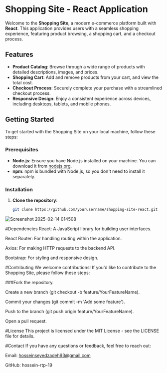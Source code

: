 # Shopping Site - React Application

Welcome to the **Shopping Site**, a modern e-commerce platform built with **React**. This application provides users with a seamless shopping experience, featuring product browsing, a shopping cart, and a checkout process.

## Features

- **Product Catalog**: Browse through a wide range of products with detailed descriptions, images, and prices.
- **Shopping Cart**: Add and remove products from your cart, and view the total cost.
- **Checkout Process**: Securely complete your purchase with a streamlined checkout process.
- **Responsive Design**: Enjoy a consistent experience across devices, including desktops, tablets, and mobile phones.

## Getting Started

To get started with the Shopping Site on your local machine, follow these steps:

### Prerequisites

- **Node.js**: Ensure you have Node.js installed on your machine. You can download it from [nodejs.org](https://nodejs.org/).
- **npm**: npm is bundled with Node.js, so you don't need to install it separately.

### Installation

1. **Clone the repository**:
   ```bash
   git clone https://github.com/yourusername/shopping-site-react.git

![Screenshot 2025-02-14 014508](https://github.com/user-attachments/assets/f6524d04-38bf-44ac-b4ed-edd6178cdf3e)



#Dependencies
React: A JavaScript library for building user interfaces.

React Router: For handling routing within the application.

Axios: For making HTTP requests to the backend API.

Bootstrap: For styling and responsive design.

#Contributing
We welcome contributions! If you'd like to contribute to the Shopping Site, please follow these steps:

###Fork the repository.

Create a new branch (git checkout -b feature/YourFeatureName).

Commit your changes (git commit -m 'Add some feature').

Push to the branch (git push origin feature/YourFeatureName).

Open a pull request.

#License
This project is licensed under the MIT License - see the LICENSE file for details.

#Contact
If you have any questions or feedback, feel free to reach out:

Email: hosseinseyedzadeh93@gmail.com

GitHub: hossein-rtp-19
